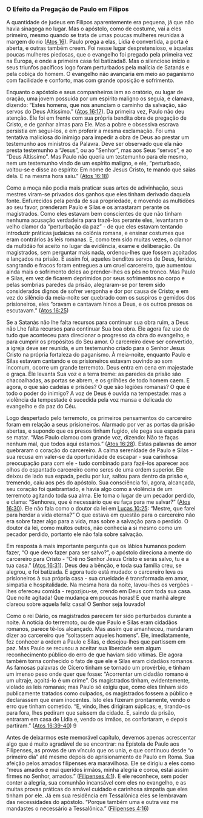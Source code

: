### O Efeito da Pregação de Paulo em Filipos 

A quantidade de judeus em Filipos aparentemente era pequena, já que não havia sinagoga no lugar. Mas o apóstolo, como de costume, vai a eles primeiro, mesmo quando se trata de umas poucas mulheres reunidas à margem do rio ([Atos 16](http://bibliaonline.com.br/acf/atos/16)). Paulo prega a elas, Lídia é convertida, a porta é aberta, e outras também creem. Foi nesse lugar despretensioso, e àquelas poucas mulheres piedosas, que o evangelho foi pregado pela primeira vez na Europa, e onde a primeira casa foi batizada8\. Mas o silencioso início e seus triunfos pacíficos logo foram perturbados pela malícia de Satanás e pela cobiça do homem. O evangelho não avançaria em meio ao paganismo com facilidade e conforto, mas com grande oposição e sofrimento.

Enquanto o apóstolo e seus companheiros iam ao oratório, ou lugar de oração, uma jovem possuída por um espírito maligno os seguia, e clamava, dizendo: “Estes homens, que nos anunciam o caminho da salvação, são servos do Deus Altíssimo.” ([Atos 16:17](http://bibliaonline.com.br/acf/atos/16/17)). Da primeira vez, Paulo não deu atenção. Ele foi em frente com sua própria bendita obra de pregação de Cristo, e de ganhar almas para Ele. Mas a pobre e obsessiva escrava persistia em segui-los, e em proferir a mesma exclamação. Foi uma tentativa maliciosa do inimigo para impedir a obra de Deus ao prestar um testemunho aos ministros da Palavra. Deve ser observado que ela não presta testemunho a “Jesus”, ou ao “Senhor”, mas aos Seus “servos”, e ao “Deus Altíssimo”. Mas Paulo não queria um testemunho para ele mesmo, nem um testemunho vindo de um espírito maligno, e ele, “perturbado, voltou-se e disse ao espírito: Em nome de Jesus Cristo, te mando que saias dela. E na mesma hora saiu.” ([Atos 16:18](http://bibliaonline.com.br/acf/atos/16/18))

Como a moça não podia mais praticar suas artes de adivinhação, seus mestres viram-se privados dos ganhos que eles tinham derivado daquela fonte. Enfurecidos pela perda de sua propriedade, e movendo as multidões ao seu favor, prenderam Paulo e Silas e os arrastaram perante os magistrados. Como eles estavam bem conscientes de que não tinham nenhuma acusação verdadeira para trazê-los perante eles, levantaram o velho clamor da “perturbação da paz” - de que eles estavam tentando introduzir práticas judaicas na colônia romana, e ensinar costumes que eram contrários às leis romanas. E, como tem sido muitas vezes, o clamor da multidão foi aceito no lugar da evidência, exame e deliberação. Os magistrados, sem perguntar mais nada, ordenou-lhes que fossem açoitados e lançados na prisão. E assim foi, aqueles benditos servos de Deus, feridos, sangrando e fracos foram entregues a um cruel carcereiro, que aumentou ainda mais o sofrimento deles ao prender-lhes os pés no tronco. Mas Paulo e Silas, em vez de ficarem deprimidos por seus sofrimentos no corpo e pelas sombrias paredes da prisão, alegraram-se por terem sido considerados dignos de sofrer vergonha e dor por causa de Cristo; e em vez do silêncio da meia-noite ser quebrado com os suspiros e gemidos dos prisioneiros, eles “oravam e cantavam hinos a Deus, e os outros presos os escutavam.” ([Atos 16:25](http://bibliaonline.com.br/acf/atos/16/25))

Se a Satanás não lhe falta recursos para continuar sua obra ruim, a Deus não Lhe falta recursos para continuar Sua boa obra. Ele agora faz uso de tudo que aconteceu para direcionar o progresso da obra do evangelho, e para cumprir os propósitos do Seu amor. O carcereiro deve ser convertido, a igreja deve ser reunida, e um testemunho criado para o Senhor Jesus Cristo na própria fortaleza do paganismo. À meia-noite, enquanto Paulo e Silas estavam cantando e os prisioneiros estavam ouvindo ao som incomum, ocorre um grande terremoto. Deus entra em cena em majestade e graça. Ele levanta Sua voz e a terra treme: as paredes da prisão são chacoalhadas, as portas se abrem, e os grilhões de todo homem caem. E agora, o que são cadeias e prisões? O que são legiões romanas? O que é todo o poder do inimigo? A voz de Deus é ouvida na tempestade: mas a violência da tempestade é sucedida pela voz mansa e delicada do evangelho e da paz do Céu.

Logo despertado pelo terremoto, os primeiros pensamentos do carcereiro foram em relação a seus prisioneiros. Alarmado por ver as portas da prisão abertas, e supondo que os presos tinham fugido, ele pega sua espada para se matar. “Mas Paulo clamou com grande voz, dizendo: Não te faças nenhum mal, que todos aqui estamos.” ([Atos 16:28](http://bibliaonline.com.br/acf/atos/16/28)). Estas palavras de amor quebraram o coração do carcereiro. A calma serenidade de Paulo e Silas - sua recusa em valer-se da oportunidade de escapar - sua carinhosa preocupação para com ele - tudo combinado para fazê-los aparecer aos olhos do espantado carcereiro como seres de uma ordem superior. Ele deixou de lado sua espada, pediu por luz, saltou para dentro da prisão e, tremendo, caiu aos pés do apóstolo. Sua consciência foi, agora, alcançada, seu coração foi quebrantado, e havia algo como a violência de um terremoto agitando toda sua alma. Ele toma o lugar de um pecador perdido, e clama: “Senhores, que é necessário que eu faça para me salvar?” ([Atos 16:30](http://bibliaonline.com.br/acf/atos/16/30)). Ele não fala como o doutor da lei em [Lucas 10:25](http://bibliaonline.com.br/acf/lc/10/25): “Mestre, que farei para herdar a vida eterna?” O que estava em questão para o carcereiro não era sobre fazer algo para a vida, mas sobre a salvação para o perdido. O doutor da lei, como muitos outros, não conhecia a si mesmo como um pecador perdido, portanto ele não fala sobre salvação.

Em resposta à mais importante pergunta que os lábios humanos podem fazer, “O que devo fazer para ser salvo?”, o apóstolo direciona a mente do carcereiro para Cristo - “Crê no Senhor Jesus Cristo e serás salvo, tu e a tua casa.” ([Atos 16:31](http://bibliaonline.com.br/acf/atos/16/31)). Deus deu a bênção, e toda sua família creu, se alegrou, e foi batizada. E agora tudo está mudado: o carcereiro leva os prisioneiros à sua própria casa - sua crueldade é transformada em amor, simpatia e hospitalidade. Na mesma hora da noite, lavou-lhes os vergões - lhes ofereceu comida - regozijou-se, crendo em Deus com toda sua casa. Que noite agitada! Que mudança em poucas horas! E que manhã alegre clareou sobre aquela feliz casa! O Senhor seja louvado!

Como o rei Dário, os magistrados parecem ter sido perturbados durante a noite. A notícia do terremoto, ou de que Paulo e Silas eram cidadãos romanos, parece tê-los alcançado. Mas assim que amanheceu, mandaram dizer ao carcereiro que “soltassem aqueles homens”. Ele, imediatamente, fez conhecer a ordem a Paulo e Silas, e desejou-lhes que partissem em paz. Mas Paulo se recusou a aceitar sua liberdade sem algum reconhecimento público do erro de que haviam sido vítimas. Ele agora também torna conhecido o fato de que ele e Silas eram cidadãos romanos. As famosas palavras de Cícero tinham se tornado um provérbio, e tinham um imenso peso onde quer que fosse: “Acorrentar um cidadão romano é um ultraje, açoitá-lo é um crime”. Os magistrados tinham, evidentemente, violado as leis romanas; mas Paulo só exigiu que, como eles tinham sido publicamente tratados como culpados, os magistrados fossem a público e declarassem que eram inocentes. Isto eles fizeram prontamente, vendo o erro que tinham cometido. “E, vindo, lhes dirigiram súplicas; e, tirando-os para fora, lhes pediram que saíssem da cidade. E, saindo da prisão, entraram em casa de Lídia e, vendo os irmãos, os confortaram, e depois partiram.” ([Atos 16:39-40](http://bibliaonline.com.br/acf/atos/16/39-40)) 9

Antes de deixarmos este memorável capítulo, devemos apenas acrescentar algo que é muito agradável de se encontrar: na Epístola de Paulo aos Filipenses, as provas de um vínculo que os unia, e que continuou desde “o primeiro dia” até mesmo depois do aprisionamento de Paulo em Roma. Sua afeição pelos amados filipenses era maravilhosa. Ele se dirigiu a eles como “meus amados e mui queridos irmãos, minha alegria e coroa, estai assim firmes no Senhor, amados.” ([Filipenses 4:1](http://bibliaonline.com.br/acf/fp/4/1)). E ele reconhece, sem poder conter a alegria, sua comunhão incansável com eles no evangelho, e as muitas provas práticas do amável cuidado e carinhosa simpatia que eles tinham por ele. Já em sua residência em Tessalônica eles se lembravam das necessidades do apóstolo. “Porque também uma e outra vez me mandastes o necessário a Tessalônica.” ([Filipenses 4:16](http://bibliaonline.com.br/acf/fp/4/16))